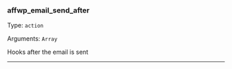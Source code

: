### affwp_email_send_after

Type: `action`

Arguments: `Array`

Hooks after the email is sent

----

